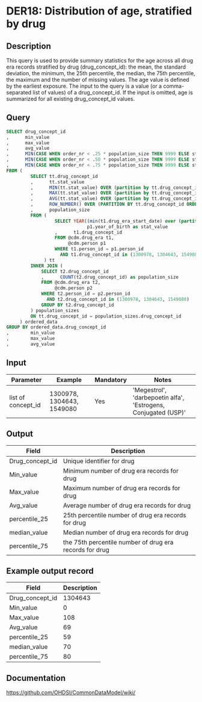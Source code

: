 <!---
Group:drug era
Name:DER18 Distribution of age, stratified by drug
Author:Patrick Ryan
CDM Version: 5.3
-->

# DER18: Distribution of age, stratified by drug

## Description
This query is used to provide summary statistics for the age across all drug era records stratified by drug (drug_concept_id): the mean, the standard deviation, the minimum, the 25th percentile, the median, the 75th percentile, the maximum and the number of missing values. The age value is defined by the earliest exposure. The input to the query is a value (or a comma-separated list of values) of a drug_concept_id. If the input is omitted, age is summarized for all existing drug_concept_id values.

## Query
```sql
SELECT drug_concept_id
,      min_value
,      max_value
,      avg_value
,      MIN(CASE WHEN order_nr < .25 * population_size THEN 9999 ELSE stat_value END) AS percentile_25
,      MIN(CASE WHEN order_nr < .50 * population_size THEN 9999 ELSE stat_value END) AS median_value
,      MIN(CASE WHEN order_nr < .75 * population_size THEN 9999 ELSE stat_value END) AS percentile_75
FROM (
         SELECT tt.drug_concept_id
         ,      tt.stat_value
         ,      MIN(tt.stat_value) OVER (partition by tt.drug_concept_id) AS min_value
         ,      MAX(tt.stat_value) OVER (partition by tt.drug_concept_id) AS max_value
         ,      AVG(tt.stat_value) OVER (partition by tt.drug_concept_id) AS avg_value
         ,      ROW_NUMBER() OVER (PARTITION BY tt.drug_concept_id ORDER BY tt.drug_concept_id, tt.stat_value) order_nr
         ,      population_size
         FROM (
                  SELECT YEAR((min(t1.drug_era_start_date) over (partition by t1.person_id, t1.drug_concept_id))) -
                              p1.year_of_birth as stat_value
                  ,      t1.drug_concept_id
                  FROM @cdm.drug_era t1,
                       @cdm.person p1
                  WHERE t1.person_id = p1.person_id
                    AND t1.drug_concept_id in (1300978, 1304643, 1549080)
              ) tt
         INNER JOIN (
             SELECT t2.drug_concept_id
             ,      COUNT(t2.drug_concept_id) as population_size
             FROM @cdm.drug_era t2,
                  @cdm.person p2
             WHERE t2.person_id = p2.person_id
               AND t2.drug_concept_id in (1300978, 1304643, 1549080)
             GROUP BY t2.drug_concept_id
         ) population_sizes
         ON tt.drug_concept_id = population_sizes.drug_concept_id
     ) ordered_data
GROUP BY ordered_data.drug_concept_id
,        min_value
,        max_value
,        avg_value
```

## Input

|  Parameter |  Example |  Mandatory |  Notes |
| --- | --- | --- | --- |
| list of concept_id | 1300978, 1304643, 1549080 | Yes | 'Megestrol', 'darbepoetin alfa', 'Estrogens, Conjugated (USP)'  |

## Output

|  Field |  Description |
| --- | --- |
| Drug_concept_id | Unique identifier for drug |
| Min_value | Minimum number of drug era records for drug |
| Max_value | Maximum number of drug era records for drug |
| Avg_value | Average number of drug era records for drug |
| percentile_25 | 25th percentile number of drug era records for drug |
| median_value | Median number of drug era records for drug |
| percentile_75 | the 75th percentile number of drug era records for drug |

## Example output record

|  Field |  Description |
| --- | --- |
| Drug_concept_id | 1304643 |
| Min_value | 0 |
| Max_value | 108 |
| Avg_value | 69 |
| percentile_25 | 59 |
| median_value | 70 |
| percentile_75 | 80 |

## Documentation
https://github.com/OHDSI/CommonDataModel/wiki/
